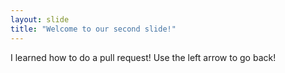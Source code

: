 ```yaml
---
layout: slide
title: "Welcome to our second slide!"
---
```

I learned how to do a pull request!
Use the left arrow to go back!
